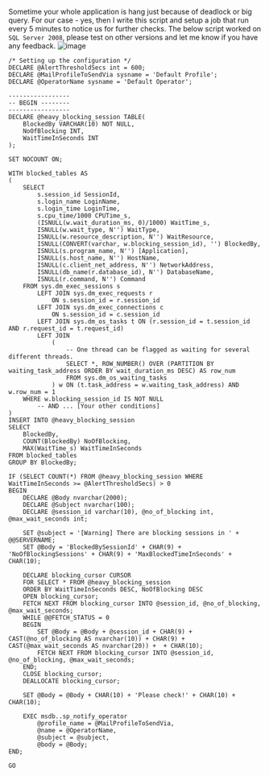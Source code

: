 Sometime your whole application is hang just because of deadlock or big query. For our case - yes, then I write this script and setup a job that run every 5 minutes to notice us for further checks. The below script worked on `SQL Server 2008`, please test on other versions and let me know if you have any feedback.
![image](https://68.media.tumblr.com/2a6af38366d2d03be16f53a660301aac/tumblr_inline_omupzwW3g41ursgxc_540.png)

    /* Setting up the configuration */
    DECLARE @AlertThresholdSecs int = 600;
    DECLARE @MailProfileToSendVia sysname = 'Default Profile';
    DECLARE @OperatorName sysname = 'Default Operator';

    -----------------
    -- BEGIN --------
    -----------------
    DECLARE @heavy_blocking_session TABLE(
        BlockedBy VARCHAR(10) NOT NULL,
        NoOfBlocking INT,
        WaitTimeInSeconds INT
    );

    SET NOCOUNT ON;

    WITH blocked_tables AS
    (
        SELECT
            s.session_id SessionId,
            s.login_name LoginName,
            s.login_time LoginTime,
            s.cpu_time/1000 CPUTime_s,
            (ISNULL(w.wait_duration_ms, 0)/1000) WaitTime_s,
            ISNULL(w.wait_type, N'') WaitType,
            ISNULL(w.resource_description, N'') WaitResource,
            ISNULL(CONVERT(varchar, w.blocking_session_id), '') BlockedBy,
            ISNULL(s.program_name, N'') [Application],
            ISNULL(s.host_name, N'') HostName,
            ISNULL(c.client_net_address, N'') NetworkAddress,
            ISNULL(db_name(r.database_id), N'') DatabaseName,
            ISNULL(r.command, N'') Command
        FROM sys.dm_exec_sessions s  
            LEFT JOIN sys.dm_exec_requests r
                ON s.session_id = r.session_id
            LEFT JOIN sys.dm_exec_connections c
                ON s.session_id = c.session_id
            LEFT JOIN sys.dm_os_tasks t ON (r.session_id = t.session_id AND r.request_id = t.request_id)
            LEFT JOIN
                (
                    -- One thread can be flagged as waiting for several different threads.
                    SELECT *, ROW_NUMBER() OVER (PARTITION BY waiting_task_address ORDER BY wait_duration_ms DESC) AS row_num
                    FROM sys.dm_os_waiting_tasks
                ) w ON (t.task_address = w.waiting_task_address) AND w.row_num = 1
        WHERE w.blocking_session_id IS NOT NULL
            -- AND ... [Your other conditions]
    )
    INSERT INTO @heavy_blocking_session
    SELECT
        BlockedBy,
        COUNT(BlockedBy) NoOfBlocking,
        MAX(WaitTime_s) WaitTimeInSeconds
    FROM blocked_tables
    GROUP BY BlockedBy;

    IF (SELECT COUNT(*) FROM @heavy_blocking_session WHERE WaitTimeInSeconds >= @AlertThresholdSecs) > 0 
    BEGIN 
        DECLARE @Body nvarchar(2000);
        DECLARE @Subject nvarchar(100);
        DECLARE @session_id varchar(10), @no_of_blocking int, @max_wait_seconds int;

        SET @subject = '[Warning] There are blocking sessions in ' + @@SERVERNAME;
        SET @Body = 'BlockedBySessionId' + CHAR(9) + 'NoOfBlockingSessions' + CHAR(9) + 'MaxBlockedTimeInSeconds' + CHAR(10);

        DECLARE blocking_cursor CURSOR
        FOR SELECT * FROM @heavy_blocking_session
        ORDER BY WaitTimeInSeconds DESC, NoOfBlocking DESC
        OPEN blocking_cursor;
        FETCH NEXT FROM blocking_cursor INTO @session_id, @no_of_blocking, @max_wait_seconds;
        WHILE @@FETCH_STATUS = 0
        BEGIN
            SET @Body = @Body + @session_id + CHAR(9) + CAST(@no_of_blocking AS nvarchar(10)) + CHAR(9) + CAST(@max_wait_seconds AS nvarchar(20)) +  + CHAR(10);
            FETCH NEXT FROM blocking_cursor INTO @session_id, @no_of_blocking, @max_wait_seconds;
        END;
        CLOSE blocking_cursor;
        DEALLOCATE blocking_cursor;

        SET @Body = @Body + CHAR(10) + 'Please check!' + CHAR(10) + CHAR(10);

        EXEC msdb..sp_notify_operator
            @profile_name = @MailProfileToSendVia,
            @name = @OperatorName,
            @subject = @subject, 
            @body = @Body;
    END;

    GO